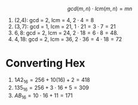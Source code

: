 $$
gcd(m,n) \cdot lcm(m,n) = mn
$$

1. (2,4): gcd = 2, lcm = 4, $2 \cdot 4 = 8$ 
2. $(3,7)$: gcd = 1, lcm = 21, $1 \cdot 21 = 3 \cdot 7 = 21$
3. $6,8$: gcd = 2, lcm = 24, $2 \cdot 18 = 6 \cdot 8 = 48$. 
4. $4,18$: gcd = 2, lcm = 36, $2 \cdot 36 = 4 \cdot 18= 72$

# Converting Hex

1. $1A 2_{16} = 256 + 10(16) + 2 = 418$
2. $135_{16} = 256 + 3 \cdot 16 + 5 = 309$
3. $AB_{16} = 10 \cdot 16 + 11 = 171$

